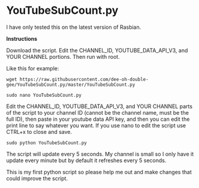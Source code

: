 # YouTubeSubCount.py

I have only tested this on the latest version of Rasbian.

**Instructions**

Download the script. Edit the CHANNEL_ID, YOUTUBE_DATA_API_V3, and YOUR CHANNEL portions. Then run with root.

Like this for example:
```
wget https://raw.githubusercontent.com/dee-oh-double-gee/YouTubeSubCount.py/master/YouTubeSubCount.py

sudo nano YouTubeSubCount.py 
```
Edit the CHANNEL_ID, YOUTUBE_DATA_API_V3, and YOUR CHANNEL parts of the script to your channel ID (cannot be the channel name, must be the full ID), then paste in your youtube data API key, and then you can edit the print line to say whatever you want. If you use nano to edit the script use CTRL+x to close and save.
```
sudo python YouTubeSubCount.py
```
The script will update every 5 seconds. My channel is small so I only have it update every minute but by default it refreshes every 5 seconds. 

This is my first python script so please help me out and make changes that could improve the script.
